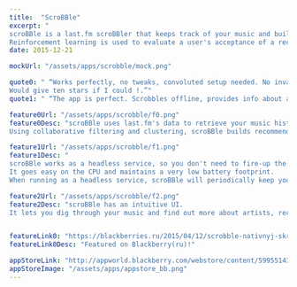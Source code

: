 ```yaml
---
title:  "ScroBBle"
excerpt: "
scroBBle is a last.fm scroBBler that keeps track of your music and builds recommendations based on last.fm's data and collaborative filtering.</br>
Reinforcement learning is used to evaluate a user's acceptance of a recommendation -- scroBBle adapts to a user's taste."
date: 2015-12-21

mockUrl: "/assets/apps/scrobble/mock.png"

quote0: " “Works perfectly, no tweaks, convoluted setup needed. No invasive private data access requests, either, unlike a lot of official apps.
​Would give ten stars if I could !.”"
quote1: " “The app is perfect. Scrobbles offline, provides info about artists, recommendations. I guess many last.fm users were waiting for this...”"

feature0Url: "/assets/apps/scrobble/f0.png"
feature0Desc: "scroBBle uses last.fm's data to retrieve your music history and extracts patterns.</br></br>
Using collaborative filtering and clustering, scroBBle builds recommendations for you - artists, tracks and albums that you'd probably love. The recommendations are roughly based on your current taste and have proved to work great for most users!"

feature1Url: "/assets/apps/scrobble/f1.png"
feature1Desc: "
scroBBle works as a headless service, so you don't need to fire-up the app every time you are listening to music. It will start as soon as your music does and it will kill itself when all music based activity stops for a couple minutes.</br>
​It goes easy on the CPU and maintains a very low battery footprint.
When running as a headless service, scroBBle will periodically keep you posted of it's activity with relevant notifications!"

feature2Url: "/assets/apps/scrobble/f2.png"
feature2Desc: "scroBBle has an intuitive UI.
It lets you dig through your music and find out more about artists, recent/loved tracks, charts, events around you!"


featureLink0: "https://blackberries.ru/2015/04/12/scrobble-nativnyj-skrobbler-last-fm-dlya-blackberry-10/"
featureLink0Desc: "Featured on Blackberry(ru)!"

appStoreLink: "http://appworld.blackberry.com/webstore/content/59955143"
appStoreImage: "/assets/apps/appstore_bb.png"
---
```

